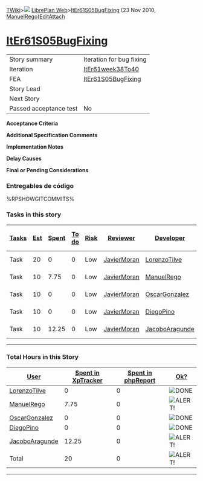 [TWiki](Main_WebHome)&gt;![](/twiki/pub/TWiki/TWikiDocGraphics/web-bg-small.gif) [LibrePlan Web](LibrePlan_WebHome)&gt;[ItEr61S05BugFixing](LibrePlan_ItEr61S05BugFixing "Topic revision: 8 (23 Nov 2010 - 09:49:52)") (23 Nov 2010, [ManuelRego](Main_ManuelRego))[Edit](LibrePlan_ItEr61S05BugFixing?t=1520343629 "Edit this topic text")[Attach](/twiki/bin/attach/LibrePlan/ItEr61S05BugFixing "Attach an image or document to this topic")  

 [ItEr61S05BugFixing](LibrePlan_ItEr61S05BugFixing)
===================================================

|                        |                                                    |
|------------------------|----------------------------------------------------|
| Story summary          | Iteration for bug fixing                           |
| Iteration              | [ItEr61week38To40](LibrePlan_ItEr61week38To40)     |
| FEA                    | [ItEr61S05BugFixing](LibrePlan_ItEr61S05BugFixing) |
| Story Lead             |                                                    |
| Next Story             |                                                    |
| Passed acceptance test | No                                                 |

**Acceptance Criteria**

**Additional Specification Comments**

**Implementation Notes**

**Delay Causes**

**Final or Pending Considerations**

###  Entregables de código

%RPSHOWGITCOMMITS%

###  Tasks in this story

| [Tasks](LibrePlan_ItEr61S05BugFixing?sortcol=0;table=2;up=0#sorted_table "Sort by this column") | [Est](LibrePlan_ItEr61S05BugFixing?sortcol=1;table=2;up=0#sorted_table "Sort by this column") | [Spent](LibrePlan_ItEr61S05BugFixing?sortcol=2;table=2;up=0#sorted_table "Sort by this column") | [To do](LibrePlan_ItEr61S05BugFixing?sortcol=3;table=2;up=0#sorted_table "Sort by this column") | [Risk](LibrePlan_ItEr61S05BugFixing?sortcol=4;table=2;up=0#sorted_table "Sort by this column") | [Reviewer](LibrePlan_ItEr61S05BugFixing?sortcol=5;table=2;up=0#sorted_table "Sort by this column") | [Developer](LibrePlan_ItEr61S05BugFixing?sortcol=6;table=2;up=0#sorted_table "Sort by this column") | [Task Name](LibrePlan_ItEr61S05BugFixing?sortcol=7;table=2;up=0#sorted_table "Sort by this column") | [Start Date](LibrePlan_ItEr61S05BugFixing?sortcol=8;table=2;up=0#sorted_table "Sort by this column") | [Est End Date](LibrePlan_ItEr61S05BugFixing?sortcol=9;table=2;up=0#sorted_table "Sort by this column") | [End Date](LibrePlan_ItEr61S05BugFixing?sortcol=10;table=2;up=0#sorted_table "Sort by this column") |
|-------------------------------------------------------------------------------------------------|-----------------------------------------------------------------------------------------------|-------------------------------------------------------------------------------------------------|-------------------------------------------------------------------------------------------------|------------------------------------------------------------------------------------------------|----------------------------------------------------------------------------------------------------|-----------------------------------------------------------------------------------------------------|-----------------------------------------------------------------------------------------------------|------------------------------------------------------------------------------------------------------|--------------------------------------------------------------------------------------------------------|-----------------------------------------------------------------------------------------------------|
| Task                                                                                            | 20                                                                                            | 0                                                                                               | 0                                                                                               | Low                                                                                            | [JavierMoran](Main_JavierMoran)                                                                    | [LorenzoTilve](Main_LorenzoTilve)                                                                   | Bug fixing.                                                                                         |                                                                                                      |                                                                                                        |                                                                                                     |
| Task                                                                                            | 10                                                                                            | 7.75                                                                                            | 0                                                                                               | Low                                                                                            | [JavierMoran](Main_JavierMoran)                                                                    | [ManuelRego](Main_ManuelRego)                                                                       | Bug fixing.                                                                                         |                                                                                                      |                                                                                                        |                                                                                                     |
| Task                                                                                            | 10                                                                                            | 0                                                                                               | 0                                                                                               | Low                                                                                            | [JavierMoran](Main_JavierMoran)                                                                    | [OscarGonzalez](Main_OscarGonzalez)                                                                 | Bug fixing.                                                                                         |                                                                                                      |                                                                                                        |                                                                                                     |
| Task                                                                                            | 10                                                                                            | 0                                                                                               | 0                                                                                               | Low                                                                                            | [JavierMoran](Main_JavierMoran)                                                                    | [DiegoPino](Main_DiegoPino)                                                                         | Bug fixing.                                                                                         |                                                                                                      |                                                                                                        |                                                                                                     |
| Task                                                                                            | 10                                                                                            | 12.25                                                                                           | 0                                                                                               | Low                                                                                            | [JavierMoran](Main_JavierMoran)                                                                    | [JacoboAragunde](Main_JacoboAragunde)                                                               | Bug fixing.                                                                                         |                                                                                                      |                                                                                                        |                                                                                                     |

------------------------------------------------------------------------

###  Total Hours in this Story

| [User](LibrePlan_ItEr61S05BugFixing?sortcol=0;table=3;up=0#sorted_table "Sort by this column") | [Spent in XpTracker](LibrePlan_ItEr61S05BugFixing?sortcol=1;table=3;up=0#sorted_table "Sort by this column") | [Spent in phpReport](LibrePlan_ItEr61S05BugFixing?sortcol=2;table=3;up=0#sorted_table "Sort by this column") | [Ok?](LibrePlan_ItEr61S05BugFixing?sortcol=3;table=3;up=0#sorted_table "Sort by this column") |
|------------------------------------------------------------------------------------------------|--------------------------------------------------------------------------------------------------------------|--------------------------------------------------------------------------------------------------------------|-----------------------------------------------------------------------------------------------|
| [LorenzoTilve](Main_LorenzoTilve)                                                              | 0                                                                                                            | 0                                                                                                            | ![DONE](/twiki/pub/TWiki/TWikiDocGraphics/choice-yes.gif "DONE")                              |
| [ManuelRego](Main_ManuelRego)                                                                  | 7.75                                                                                                         | 0                                                                                                            | ![ALERT!](/twiki/pub/TWiki/TWikiDocGraphics/warning.gif "ALERT!")                             |
| [OscarGonzalez](Main_OscarGonzalez)                                                            | 0                                                                                                            | 0                                                                                                            | ![DONE](/twiki/pub/TWiki/TWikiDocGraphics/choice-yes.gif "DONE")                              |
| [DiegoPino](Main_DiegoPino)                                                                    | 0                                                                                                            | 0                                                                                                            | ![DONE](/twiki/pub/TWiki/TWikiDocGraphics/choice-yes.gif "DONE")                              |
| [JacoboAragunde](Main_JacoboAragunde)                                                          | 12.25                                                                                                        | 0                                                                                                            | ![ALERT!](/twiki/pub/TWiki/TWikiDocGraphics/warning.gif "ALERT!")                             |
| Total                                                                                          | 20                                                                                                           | 0                                                                                                            | ![ALERT!](/twiki/pub/TWiki/TWikiDocGraphics/warning.gif "ALERT!")                             |

------------------------------------------------------------------------
